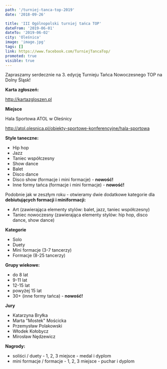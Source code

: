 ```yaml
---
path: '/turniej-tanca-top-2019'
date: '2018-09-26'

title: 'III Ogólnopolski turniej tańca TOP'
dateFrom: '2019-06-01'
dateTo: '2019-06-02'
city: 'Oleśnica'
image: 'image.jpg'
tags: []
link: https://www.facebook.com/TurniejTancaTop/
promoted: true
visible: true
---
```

Zapraszamy serdecznie na 3. edycję Turnieju Tańca Nowoczesnego TOP na Dolny Śląsk!

**Karta zgłoszeń:**

http://kartazgloszen.pl

**Miejsce**

Hala Sportowa ATOL w Oleśnicy

http://atol.olesnica.pl/obiekty-sportowe-konferencyjne/hala-sportowa

**Style taneczne:**
* Hip hop
* Jazz
* Taniec współczesny
* Show dance
* Balet
* Disco dance
* Disco show (formacje i mini formacje) - **nowość!**
* Inne formy tańca (formacje i mini formacje) - **nowość!**

Podobnie jak w zeszłym roku - otwieramy dwie dodatkowe kategorie dla **debiutujących formacji i 
miniformacji:**
- Art (zawierająca elementy stylów: balet, jazz, taniec współczesny)
- Taniec nowoczesny (zawierająca elementy stylów: hip hop, disco dance, show dance)

**Kategorie**
- Solo
- Duety
- Mini formacje (3-7 tancerzy)
- Formacje (8-25 tancerzy)

**Grupy wiekowe:**
- do 8 lat
- 9-11 lat
- 12-15 lat
- powyżej 15 lat
- 30+ (inne formy tańca) - **nowość!**

**Jury**
- Katarzyna Bryłka
- Marta "Mostek" Mościcka
- Przemysław Polakowski
- Włodek Kołobycz
- Mirosław Nędzewicz

**Nagrody:**
- soliści / duety - 1, 2, 3 miejsce - medal i dyplom
- mini formacje / formacje - 1, 2, 3 miejsce - puchar i dyplom